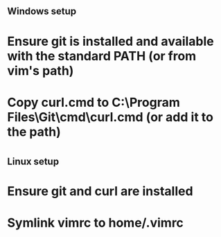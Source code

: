 Windows setup
---

# Ensure git is installed and available with the standard PATH (or from vim's path)
# Copy curl.cmd to C:\Program Files\Git\cmd\curl.cmd (or add it to the path)
# 

Linux setup
---

# Ensure git and curl are installed
# Symlink vimrc to home/.vimrc